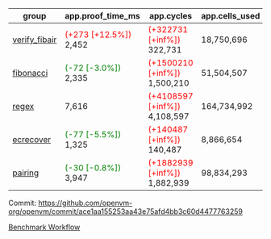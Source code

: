 | group | app.proof_time_ms | app.cycles | app.cells_used | leaf.proof_time_ms | leaf.cycles | leaf.cells_used |
| -- | -- | -- | -- | -- | -- | -- |
| [verify_fibair](https://github.com/openvm-org/openvm/blob/benchmark-results/benchmarks-pr/1970/verify_fibair-ace1aa155253aa43e75afd4bb3c60d4477763259.md) |<span style='color: red'>(+273 [+12.5%])</span> 2,452 | <span style='color: red'>(+322731 [+inf%])</span> 322,731 |  18,750,696 |- | - | - |
| [fibonacci](https://github.com/openvm-org/openvm/blob/benchmark-results/benchmarks-pr/1970/fibonacci-ace1aa155253aa43e75afd4bb3c60d4477763259.md) |<span style='color: green'>(-72 [-3.0%])</span> 2,335 | <span style='color: red'>(+1500210 [+inf%])</span> 1,500,210 |  51,504,507 |- | - | - |
| [regex](https://github.com/openvm-org/openvm/blob/benchmark-results/benchmarks-pr/1970/regex-ace1aa155253aa43e75afd4bb3c60d4477763259.md) | 7,616 | <span style='color: red'>(+4108597 [+inf%])</span> 4,108,597 |  164,734,992 |- | - | - |
| [ecrecover](https://github.com/openvm-org/openvm/blob/benchmark-results/benchmarks-pr/1970/ecrecover-ace1aa155253aa43e75afd4bb3c60d4477763259.md) |<span style='color: green'>(-77 [-5.5%])</span> 1,325 | <span style='color: red'>(+140487 [+inf%])</span> 140,487 |  8,866,654 |- | - | - |
| [pairing](https://github.com/openvm-org/openvm/blob/benchmark-results/benchmarks-pr/1970/pairing-ace1aa155253aa43e75afd4bb3c60d4477763259.md) |<span style='color: green'>(-30 [-0.8%])</span> 3,947 | <span style='color: red'>(+1882939 [+inf%])</span> 1,882,939 |  98,834,293 |- | - | - |


Commit: https://github.com/openvm-org/openvm/commit/ace1aa155253aa43e75afd4bb3c60d4477763259

[Benchmark Workflow](https://github.com/openvm-org/openvm/actions/runs/16966842264)
